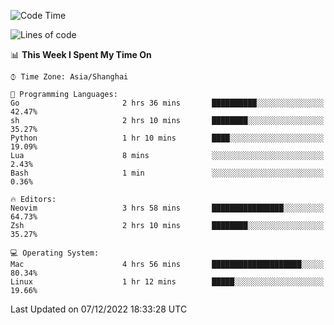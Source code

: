 <!--START_SECTION:waka-->
![Code Time](http://img.shields.io/badge/Code%20Time-1%2C036%20hrs%2015%20mins-blue)

![Lines of code](https://img.shields.io/badge/From%20Hello%20World%20I%27ve%20Written-24%20Thousand%20lines%20of%20code-blue)

📊 **This Week I Spent My Time On** 

```text
⌚︎ Time Zone: Asia/Shanghai

💬 Programming Languages: 
Go                       2 hrs 36 mins       ██████████░░░░░░░░░░░░░░░   42.47% 
sh                       2 hrs 10 mins       ████████░░░░░░░░░░░░░░░░░   35.27% 
Python                   1 hr 10 mins        ████░░░░░░░░░░░░░░░░░░░░░   19.09% 
Lua                      8 mins              ░░░░░░░░░░░░░░░░░░░░░░░░░   2.43% 
Bash                     1 min               ░░░░░░░░░░░░░░░░░░░░░░░░░   0.36%

🔥 Editors: 
Neovim                   3 hrs 58 mins       ████████████████░░░░░░░░░   64.73% 
Zsh                      2 hrs 10 mins       ████████░░░░░░░░░░░░░░░░░   35.27%

💻 Operating System: 
Mac                      4 hrs 56 mins       ████████████████████░░░░░   80.34% 
Linux                    1 hr 12 mins        █████░░░░░░░░░░░░░░░░░░░░   19.66%

```


 Last Updated on 07/12/2022 18:33:28 UTC
<!--END_SECTION:waka-->
